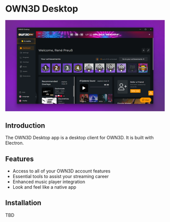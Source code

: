 # OWN3D Desktop

![](preview.png)

## Introduction

The OWN3D Desktop app is a desktop client for OWN3D. It is built with Electron.

## Features

- Access to all of your OWN3D account features
- Essential tools to assist your streaming career
- Enhanced music player integration
- Look and feel like a native app

## Installation

TBD